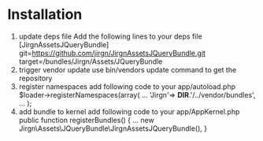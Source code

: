 Installation
============

1. update deps file
Add the following lines to your deps file
    [JirgnAssetsJQueryBundle]
        git=https://github.com/jirgn/JirgnAssetsJQueryBundle.git
        target=/bundles/Jirgn/Assets/JQueryBundle
2. trigger vendor update
use bin/vendors update command to get the repository
3. register namespaces
add following code to your app/autoload.php
    $loader->registerNamespaces(array(
        ...
        'Jirgn'=> __DIR__.'/../vendor/bundles',
        ...
     );
4. add bundle to kernel
add following code to your app/AppKernel.php
    public function registerBundles()
    {
        ...
        new Jirgn\Assets\JQueryBundle\JirgnAssetsJQueryBundle(),
    }
